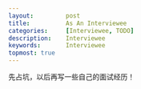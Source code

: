 ```yaml
---
layout:     	post
title:      	As An Interviewee
categories: 	[Interviewee, TODO]
description:   	Interviewee
keywords: 		Interviewee
topmost: true
---
```


先占坑，以后再写一些自己的面试经历！





